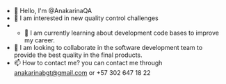 - 👋 Hello, I'm @AnakarinaQA
- 👀 I am interested in new quality control challenges
- - 🌱 I am currently learning about development code bases to improve my career.
- 💞️ I am looking to collaborate in the software development team to provide the best quality in the final products.
- 📫 How to contact me? you can contact me through anakarinabgt@gmail.com or +57 302 647 18 22
 

<!---
AnakarinaQA/AnakarinaQA is a ✨ special ✨ repository because its `README.md` (this file) appears on your GitHub profile.
You can click the Preview link to take a look at your changes.
--->
